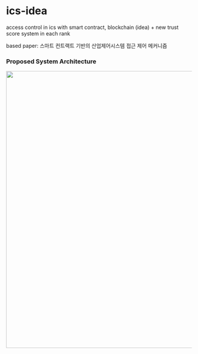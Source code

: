 # ics-idea
access control in ics with smart contract, blockchain (idea) + new trust score system in each rank

based paper: 스마트 컨트랙트 기반의 산업제어시스템 접근 제어 메커니즘
### Proposed System Architecture
<div>
  <img width="750" src="https://user-images.githubusercontent.com/59510222/103141113-e0c6e480-4732-11eb-8446-8ace1ff65863.png">
</div>

